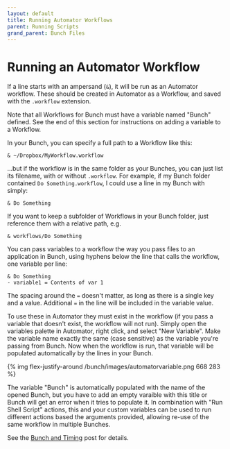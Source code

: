 ```yaml
---
layout: default
title: Running Automator Workflows
parent: Running Scripts
grand_parent: Bunch Files
---
```

# Running an Automator Workflow

If a line starts with an ampersand (`&`), it will be run as an Automator workflow. These should be created in Automator as a Workflow, and saved with the `.workflow` extension.

Note that all Workflows for Bunch must have a variable named "Bunch" defined. See the end of this section for instructions on adding a variable to a Workflow.

In your Bunch, you can specify a full path to a Workflow like this:

    & ~/Dropbox/MyWorkflow.workflow

...but if the workflow is in the same folder as your Bunches, you can just list its filename, with or without `.workflow`. For example, if my Bunch folder contained `Do Something.workflow`, I could use a line in my Bunch with simply:

    & Do Something

If you want to keep a subfolder of Workflows in your Bunch folder, just reference them with a relative path, e.g.

    & workflows/Do Something

You can pass variables to a workflow the way you pass files to an application in Bunch, using hyphens below the line that calls the workflow, one variable per line:

    & Do Something
    - variable1 = Contents of var 1

The spacing around the `=` doesn't matter, as long as there is a single key and a value. Additional `=` in the line will be included in the variable value.

To use these in Automator they must exist in the workflow (if you pass a variable that doesn't exist, the workflow will not run). Simply open the variables palette in Automator, right click, and select "New Variable". Make the variable name exactly the same (case sensitive) as the variable you're passing from Bunch. Now when the workflow is run, that variable will be populated automatically by the lines in your Bunch.

{% img flex-justify-around /bunch/images/automatorvariable.png 668 283 %}

The variable "Bunch" is automatically populated with the name of the opened Bunch, but you have to add an empty varaible with this title or Bunch will get an error when it tries to populate it. In combination with "Run Shell Script" actions, this and your custom variables can be used to run different actions based the arguments provided, allowing re-use of the same workflow in multiple Bunches.

See the [Bunch and Timing](https://brettterpstra.com/2019/07/02/bunch-and-timing/) post for details.
